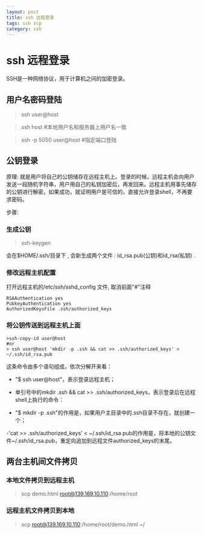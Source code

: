 ```yaml
---
layout: post
title: ssh 远程登录
tags: ssh scp
category: ssh
---
```



# ssh 远程登录
SSH是一种网络协议，用于计算机之间的加密登录。

## 用户名密码登陆

>ssh user@host

>ssh host #本地用户名和服务器上用户名一致

>ssh -p 5050 user@host #指定端口登陆

## 公钥登录
原理: 就是用户将自己的公钥储存在远程主机上。登录的时候，远程主机会向用户发送一段随机字符串，用户用自己的私钥加密后，再发回来。远程主机用事先储存的公钥进行解密，如果成功，就证明用户是可信的，直接允许登录shell，不再要求密码。

步骤:

### 生成公钥
>ssh-keygen

会在$HOME/.ssh/目录下 , 会新生成两个文件 : id_rsa.pub(公钥)和id_rsa(私钥) .

### 修改远程主机配置
打开远程主机的/etc/ssh/sshd_config 文件, 取消前面"#"注释

```
RSAAuthentication yes
PubkeyAuthentication yes
AuthorizedKeysFile .ssh/authorized_keys
```
### 将公钥传送到远程主机上面

```
>ssh-copy-id user@host
#or
> ssh user@host 'mkdir -p .ssh && cat >> .ssh/authorized_keys' < ~/.ssh/id_rsa.pub
```

这条命令由多个语句组成，依次分解开来看：

- "$ ssh user@host"，表示登录远程主机；

- 单引号中的mkdir .ssh && cat >> .ssh/authorized_keys，表示登录后在远程shell上执行的命令：

- "$ mkdir -p .ssh"的作用是，如果用户主目录中的.ssh目录不存在，就创建一个；

-'cat >> .ssh/authorized_keys' < ~/.ssh/id_rsa.pub的作用是，将本地的公钥文件~/.ssh/id_rsa.pub，重定向追加到远程文件authorized_keys的末尾。


## 两台主机间文件拷贝

### 本地文件拷贝到远程主机
> scp demo.html root@139.169.10.110:/home/root

### 远程主机文件拷贝到本地
> scp  root@139.169.10.110:/home/root/demo.html ~/
